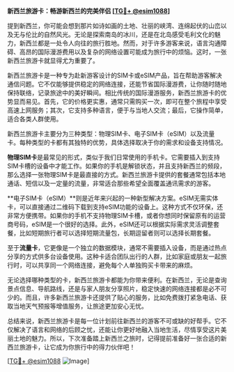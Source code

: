 **新西兰旅游卡：畅游新西兰的完美伴侣 [[TG💪+ @esim1088](https://t.me/s/esim1088)]**

提到新西兰，你可能会想到那片如诗如画的土地、壮丽的峡湾、连绵起伏的山峦以及无与伦比的自然风光。无论是探索南岛的冰川，还是在北岛感受毛利文化的魅力，新西兰都是一处令人向往的旅行胜地。然而，对于许多游客来说，语言沟通障碍、高昂的国际漫游费用以及复杂的网络设置可能成为旅行中的烦恼。这时，一张新西兰旅游卡就显得尤为重要了。

新西兰旅游卡是一种专为赴新游客设计的SIM卡或eSIM产品，旨在帮助游客解决通信问题。它不仅能够提供稳定的网络连接，还能节省国际漫游费，让你随时随地保持联络，记录旅途中的美好瞬间。相比传统的国际漫游服务，新西兰旅游卡的优势显而易见。首先，它的价格更实惠，通常只需购买一次，即可在整个旅程中享受高速上网服务；其次，它支持多种语言，便于与当地人交流；最后，它操作简单，适合各类人群使用。

新西兰旅游卡主要分为三种类型：物理SIM卡、电子SIM卡（eSIM）以及流量卡。每种类型的卡都有其独特的优势，具体选择取决于你的需求和设备支持情况。

**物理SIM卡**是最常见的形式，类似于我们日常使用的手机卡。它需要插入到支持SIM卡槽的设备中才能工作。如果你的手机是解锁状态，并且支持新西兰的频段，那么选择一张物理SIM卡是最直接的方式。新西兰旅游卡提供的套餐通常包括本地通话、短信以及一定量的流量，非常适合那些希望全面覆盖通讯需求的游客。

**电子SIM卡（eSIM）**则是近年来兴起的一种新型解决方案。eSIM无需实体卡，可以直接通过二维码下载到支持eSIM功能的设备上。这种方式不仅环保，还非常方便携带。如果你的手机不支持物理SIM卡槽，或者你想同时保留原有的运营商号码，eSIM是一个很好的选择。此外，eSIM还可以根据实际需求灵活调整套餐，比如短期旅行者可以选择短期流量包，长期逗留者则可以选择长期套餐。

至于**流量卡**，它更像是一个独立的数据模块，通常不需要插入设备，而是通过热点分享的方式供多台设备使用。这种卡适合团队出行的人群，比如家庭或朋友一起旅行时，可以共享同一个网络连接，避免每个人单独购买卡带来的麻烦。

无论选择哪种类型的卡，新西兰旅游卡都能为你带来便利。在新西兰，无论是查询景点信息、导航路线，还是与家人朋友分享照片，稳定快速的网络连接都是必不可少的。而且，许多新西兰旅游卡还提供了贴心的服务，比如免费拨打紧急电话、获取当地天气预报等增值服务，让旅途更加安心无忧。

总结来说，新西兰旅游卡是每一位计划前往新西兰的游客不可或缺的好帮手。它不仅解决了语言和网络的后顾之忧，还能让你更好地融入当地生活，尽情享受这片美丽土地的魅力。所以，下次准备踏上新西兰之旅时，记得提前准备好一张合适的新西兰旅游卡，让它成为你旅行中的得力伙伴吧！

[[TG💪+ @esim1088](https://t.me/s/esim1088) ![Image](https://i.postimg.cc/4NQfJmqS/Snipaste-2025-05-13-00-14-12.png)]